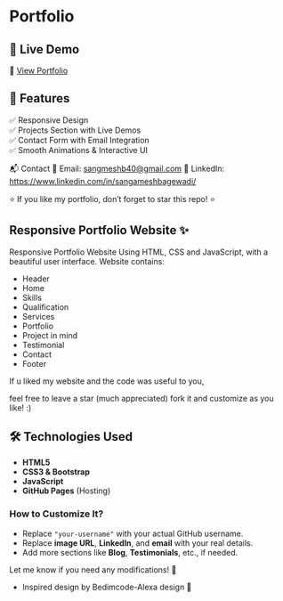 # Portfolio

## 🚀 Live Demo  
🔗 [View Portfolio](https://sangameshbagewadi.github.io/Portfolio/)  
## 🎨 Features  
✅ Responsive Design  
✅ Projects Section with Live Demos  
✅ Contact Form with Email Integration  
✅ Smooth Animations & Interactive UI  

📬 Contact
📧 Email: sangmeshb40@gmail.com
📌 LinkedIn: https://www.linkedin.com/in/sangameshbagewadi/


⭐ If you like my portfolio, don’t forget to star this repo! ⭐

## Responsive Portfolio Website ✨

Responsive Portfolio Website Using HTML, CSS and JavaScript, with a beautiful user interface. 
Website contains: 
- Header 
- Home
- Skills
- Qualification
- Services
- Portfolio
- Project in mind
- Testimonial
- Contact
- Footer 

If u liked my website and the code was useful to you, <br>

feel free to leave a star (much appreciated) fork it and customize as you like! :)



## 🛠️ Technologies Used  
- **HTML5**  
- **CSS3 & Bootstrap**  
- **JavaScript**  
- **GitHub Pages** (Hosting)



### **How to Customize It?**  
- Replace `"your-username"` with your actual GitHub username.  
- Replace **image URL**, **LinkedIn**, and **email** with your real details.  
- Add more sections like **Blog**, **Testimonials**, etc., if needed.  

Let me know if you need any modifications! 🚀

 - Inspired design by Bedimcode-Alexa design 🙌



